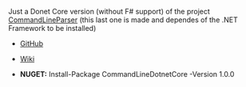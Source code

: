 Just a Donet Core version (without F# support) of the project [CommandLineParser](https://github.com/commandlineparser/commandline) (this last one is made and dependes of the .NET Framework to be installed)

- [GitHub](https://github.com/sfspacov/CommandLineDotnetCore)

- [Wiki](https://github.com/commandlineparser/commandline/wiki)

- **NUGET:** Install-Package CommandLineDotnetCore -Version 1.0.0